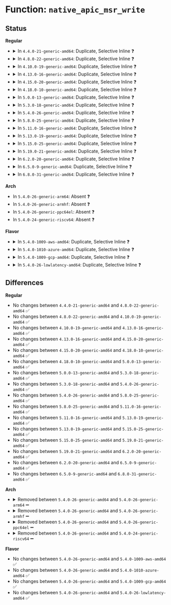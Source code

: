 # Function: <code>native_apic_msr_write</code>

## Status
<b>Regular</b>
<ul>
<li>
<details>
<summary>In <code>4.4.0-21-generic-amd64</code>: Duplicate, Selective Inline ❓</summary>

```c
void native_apic_msr_write(u32 reg, u32 v)
```

```json
{
  "name": "native_apic_msr_write",
  "collision_type": "Static Duplication",
  "inline_type": "Selective",
  "funcs": [
    {
      "addr": 18446744071579211536,
      "name": "native_apic_msr_write",
      "external": false,
      "loc": "arch/x86/include/asm/apic.h:181",
      "file": "arch/x86/kernel/apic/x2apic_phys.c",
      "inline": "declared, inlined",
      "caller_inline": [],
      "caller_func": []
    },
    {
      "addr": 18446744071579213504,
      "name": "native_apic_msr_write",
      "external": false,
      "loc": "arch/x86/include/asm/apic.h:181",
      "file": "arch/x86/kernel/apic/x2apic_cluster.c",
      "inline": "declared, inlined",
      "caller_inline": [],
      "caller_func": []
    }
  ],
  "symbols": [
    {
      "addr": 18446744071579211536,
      "name": "native_apic_msr_write",
      "section": ".text",
      "bind": "STB_LOCAL",
      "size": 47
    },
    {
      "addr": 18446744071579213504,
      "name": "native_apic_msr_write",
      "section": ".text",
      "bind": "STB_LOCAL",
      "size": 47
    }
  ]
}
```
</details>
</li>
<li>
<details>
<summary>In <code>4.8.0-22-generic-amd64</code>: Duplicate, Selective Inline ❓</summary>

```c
void native_apic_msr_write(u32 reg, u32 v)
```

```json
{
  "name": "native_apic_msr_write",
  "collision_type": "Static Duplication",
  "inline_type": "Selective",
  "funcs": [
    {
      "addr": 18446744071579212144,
      "name": "native_apic_msr_write",
      "external": false,
      "loc": "arch/x86/include/asm/apic.h:188",
      "file": "arch/x86/kernel/apic/x2apic_phys.c",
      "inline": "declared, inlined",
      "caller_inline": [],
      "caller_func": []
    },
    {
      "addr": 18446744071579214256,
      "name": "native_apic_msr_write",
      "external": false,
      "loc": "arch/x86/include/asm/apic.h:188",
      "file": "arch/x86/kernel/apic/x2apic_cluster.c",
      "inline": "declared, inlined",
      "caller_inline": [],
      "caller_func": []
    }
  ],
  "symbols": [
    {
      "addr": 18446744071579212144,
      "name": "native_apic_msr_write",
      "section": ".text",
      "bind": "STB_LOCAL",
      "size": 48
    },
    {
      "addr": 18446744071579214256,
      "name": "native_apic_msr_write",
      "section": ".text",
      "bind": "STB_LOCAL",
      "size": 48
    }
  ]
}
```
</details>
</li>
<li>
<details>
<summary>In <code>4.10.0-19-generic-amd64</code>: Duplicate, Selective Inline ❓</summary>

```c
void native_apic_msr_write(u32 reg, u32 v)
```

```json
{
  "name": "native_apic_msr_write",
  "collision_type": "Static Duplication",
  "inline_type": "Selective",
  "funcs": [
    {
      "addr": 18446744071579223840,
      "name": "native_apic_msr_write",
      "external": false,
      "loc": "arch/x86/include/asm/apic.h:187",
      "file": "arch/x86/kernel/apic/x2apic_phys.c",
      "inline": "declared, inlined",
      "caller_inline": [],
      "caller_func": []
    },
    {
      "addr": 18446744071579225856,
      "name": "native_apic_msr_write",
      "external": false,
      "loc": "arch/x86/include/asm/apic.h:187",
      "file": "arch/x86/kernel/apic/x2apic_cluster.c",
      "inline": "declared, inlined",
      "caller_inline": [],
      "caller_func": []
    }
  ],
  "symbols": [
    {
      "addr": 18446744071579223840,
      "name": "native_apic_msr_write",
      "section": ".text",
      "bind": "STB_LOCAL",
      "size": 48
    },
    {
      "addr": 18446744071579225856,
      "name": "native_apic_msr_write",
      "section": ".text",
      "bind": "STB_LOCAL",
      "size": 48
    }
  ]
}
```
</details>
</li>
<li>
<details>
<summary>In <code>4.13.0-16-generic-amd64</code>: Duplicate, Selective Inline ❓</summary>

```c
void native_apic_msr_write(u32 reg, u32 v)
```

```json
{
  "name": "native_apic_msr_write",
  "collision_type": "Static Duplication",
  "inline_type": "Selective",
  "funcs": [
    {
      "addr": 18446744071579221584,
      "name": "native_apic_msr_write",
      "external": false,
      "loc": "arch/x86/include/asm/apic.h:186",
      "file": "arch/x86/kernel/apic/x2apic_phys.c",
      "inline": "declared, inlined",
      "caller_inline": [],
      "caller_func": []
    },
    {
      "addr": 18446744071579222928,
      "name": "native_apic_msr_write",
      "external": false,
      "loc": "arch/x86/include/asm/apic.h:186",
      "file": "arch/x86/kernel/apic/x2apic_cluster.c",
      "inline": "declared, inlined",
      "caller_inline": [],
      "caller_func": []
    }
  ],
  "symbols": [
    {
      "addr": 18446744071579221584,
      "name": "native_apic_msr_write",
      "section": ".text",
      "bind": "STB_LOCAL",
      "size": 49
    },
    {
      "addr": 18446744071579222928,
      "name": "native_apic_msr_write",
      "section": ".text",
      "bind": "STB_LOCAL",
      "size": 49
    }
  ]
}
```
</details>
</li>
<li>
<details>
<summary>In <code>4.15.0-20-generic-amd64</code>: Duplicate, Selective Inline ❓</summary>

```c
void native_apic_msr_write(u32 reg, u32 v)
```

```json
{
  "name": "native_apic_msr_write",
  "collision_type": "Static Duplication",
  "inline_type": "Selective",
  "funcs": [
    {
      "addr": 18446744071579238000,
      "name": "native_apic_msr_write",
      "external": false,
      "loc": "arch/x86/include/asm/apic.h:202",
      "file": "arch/x86/kernel/apic/x2apic_phys.c",
      "inline": "declared, inlined",
      "caller_inline": [],
      "caller_func": []
    },
    {
      "addr": 18446744071579239680,
      "name": "native_apic_msr_write",
      "external": false,
      "loc": "arch/x86/include/asm/apic.h:202",
      "file": "arch/x86/kernel/apic/x2apic_cluster.c",
      "inline": "declared, inlined",
      "caller_inline": [],
      "caller_func": []
    }
  ],
  "symbols": [
    {
      "addr": 18446744071579238000,
      "name": "native_apic_msr_write",
      "section": ".text",
      "bind": "STB_LOCAL",
      "size": 49
    },
    {
      "addr": 18446744071579239680,
      "name": "native_apic_msr_write",
      "section": ".text",
      "bind": "STB_LOCAL",
      "size": 49
    }
  ]
}
```
</details>
</li>
<li>
<details>
<summary>In <code>4.18.0-10-generic-amd64</code>: Duplicate, Selective Inline ❓</summary>

```c
void native_apic_msr_write(u32 reg, u32 v)
```

```json
{
  "name": "native_apic_msr_write",
  "collision_type": "Static Duplication",
  "inline_type": "Selective",
  "funcs": [
    {
      "addr": 18446744071579250528,
      "name": "native_apic_msr_write",
      "external": false,
      "loc": "arch/x86/include/asm/apic.h:203",
      "file": "arch/x86/kernel/apic/x2apic_phys.c",
      "inline": "declared, inlined",
      "caller_inline": [],
      "caller_func": []
    },
    {
      "addr": 18446744071579252208,
      "name": "native_apic_msr_write",
      "external": false,
      "loc": "arch/x86/include/asm/apic.h:203",
      "file": "arch/x86/kernel/apic/x2apic_cluster.c",
      "inline": "declared, inlined",
      "caller_inline": [],
      "caller_func": []
    }
  ],
  "symbols": [
    {
      "addr": 18446744071579250528,
      "name": "native_apic_msr_write",
      "section": ".text",
      "bind": "STB_LOCAL",
      "size": 48
    },
    {
      "addr": 18446744071579252208,
      "name": "native_apic_msr_write",
      "section": ".text",
      "bind": "STB_LOCAL",
      "size": 48
    }
  ]
}
```
</details>
</li>
<li>
<details>
<summary>In <code>5.0.0-13-generic-amd64</code>: Duplicate, Selective Inline ❓</summary>

```c
void native_apic_msr_write(u32 reg, u32 v)
```

```json
{
  "name": "native_apic_msr_write",
  "collision_type": "Static Duplication",
  "inline_type": "Selective",
  "funcs": [
    {
      "addr": 18446744071579274336,
      "name": "native_apic_msr_write",
      "external": false,
      "loc": "arch/x86/include/asm/apic.h:203",
      "file": "arch/x86/kernel/apic/x2apic_phys.c",
      "inline": "declared, inlined",
      "caller_inline": [],
      "caller_func": []
    },
    {
      "addr": 18446744071579276016,
      "name": "native_apic_msr_write",
      "external": false,
      "loc": "arch/x86/include/asm/apic.h:203",
      "file": "arch/x86/kernel/apic/x2apic_cluster.c",
      "inline": "declared, inlined",
      "caller_inline": [],
      "caller_func": []
    }
  ],
  "symbols": [
    {
      "addr": 18446744071579274336,
      "name": "native_apic_msr_write",
      "section": ".text",
      "bind": "STB_LOCAL",
      "size": 48
    },
    {
      "addr": 18446744071579276016,
      "name": "native_apic_msr_write",
      "section": ".text",
      "bind": "STB_LOCAL",
      "size": 48
    }
  ]
}
```
</details>
</li>
<li>
<details>
<summary>In <code>5.3.0-18-generic-amd64</code>: Duplicate, Selective Inline ❓</summary>

```c
void native_apic_msr_write(u32 reg, u32 v)
```

```json
{
  "name": "native_apic_msr_write",
  "collision_type": "Static Duplication",
  "inline_type": "Selective",
  "funcs": [
    {
      "addr": 18446744071579288688,
      "name": "native_apic_msr_write",
      "external": false,
      "loc": "arch/x86/include/asm/apic.h:205",
      "file": "arch/x86/kernel/apic/x2apic_phys.c",
      "inline": "declared, inlined",
      "caller_inline": [],
      "caller_func": []
    },
    {
      "addr": 18446744071579290432,
      "name": "native_apic_msr_write",
      "external": false,
      "loc": "arch/x86/include/asm/apic.h:205",
      "file": "arch/x86/kernel/apic/x2apic_cluster.c",
      "inline": "declared, inlined",
      "caller_inline": [],
      "caller_func": []
    }
  ],
  "symbols": [
    {
      "addr": 18446744071579288688,
      "name": "native_apic_msr_write",
      "section": ".text",
      "bind": "STB_LOCAL",
      "size": 48
    },
    {
      "addr": 18446744071579290432,
      "name": "native_apic_msr_write",
      "section": ".text",
      "bind": "STB_LOCAL",
      "size": 48
    }
  ]
}
```
</details>
</li>
<li>
<details>
<summary>In <code>5.4.0-26-generic-amd64</code>: Duplicate, Selective Inline ❓</summary>

```c
void native_apic_msr_write(u32 reg, u32 v)
```

```json
{
  "name": "native_apic_msr_write",
  "collision_type": "Static Duplication",
  "inline_type": "Selective",
  "funcs": [
    {
      "addr": 18446744071579292960,
      "name": "native_apic_msr_write",
      "external": false,
      "loc": "arch/x86/include/asm/apic.h:210",
      "file": "arch/x86/kernel/apic/x2apic_uv_x.c",
      "inline": "declared, inlined",
      "caller_inline": [],
      "caller_func": []
    },
    {
      "addr": 18446744071579294576,
      "name": "native_apic_msr_write",
      "external": false,
      "loc": "arch/x86/include/asm/apic.h:210",
      "file": "arch/x86/kernel/apic/x2apic_phys.c",
      "inline": "declared, inlined",
      "caller_inline": [],
      "caller_func": []
    },
    {
      "addr": 18446744071579296416,
      "name": "native_apic_msr_write",
      "external": false,
      "loc": "arch/x86/include/asm/apic.h:210",
      "file": "arch/x86/kernel/apic/x2apic_cluster.c",
      "inline": "declared, inlined",
      "caller_inline": [],
      "caller_func": []
    }
  ],
  "symbols": [
    {
      "addr": 18446744071579292960,
      "name": "native_apic_msr_write",
      "section": ".text",
      "bind": "STB_LOCAL",
      "size": 48
    },
    {
      "addr": 18446744071579294576,
      "name": "native_apic_msr_write",
      "section": ".text",
      "bind": "STB_LOCAL",
      "size": 48
    },
    {
      "addr": 18446744071579296416,
      "name": "native_apic_msr_write",
      "section": ".text",
      "bind": "STB_LOCAL",
      "size": 48
    }
  ]
}
```
</details>
</li>
<li>
<details>
<summary>In <code>5.8.0-25-generic-amd64</code>: Duplicate, Selective Inline ❓</summary>

```c
void native_apic_msr_write(u32 reg, u32 v)
```

```json
{
  "name": "native_apic_msr_write",
  "collision_type": "Static Duplication",
  "inline_type": "Selective",
  "funcs": [
    {
      "addr": 18446744071579322000,
      "name": "native_apic_msr_write",
      "external": false,
      "loc": "arch/x86/include/asm/apic.h:210",
      "file": "arch/x86/kernel/apic/x2apic_uv_x.c",
      "inline": "declared, inlined",
      "caller_inline": [],
      "caller_func": []
    },
    {
      "addr": 18446744071579324464,
      "name": "native_apic_msr_write",
      "external": false,
      "loc": "arch/x86/include/asm/apic.h:210",
      "file": "arch/x86/kernel/apic/x2apic_phys.c",
      "inline": "declared, inlined",
      "caller_inline": [],
      "caller_func": []
    },
    {
      "addr": 18446744071579325920,
      "name": "native_apic_msr_write",
      "external": false,
      "loc": "arch/x86/include/asm/apic.h:210",
      "file": "arch/x86/kernel/apic/x2apic_cluster.c",
      "inline": "declared, inlined",
      "caller_inline": [],
      "caller_func": []
    }
  ],
  "symbols": [
    {
      "addr": 18446744071579322000,
      "name": "native_apic_msr_write",
      "section": ".text",
      "bind": "STB_LOCAL",
      "size": 48
    },
    {
      "addr": 18446744071579324464,
      "name": "native_apic_msr_write",
      "section": ".text",
      "bind": "STB_LOCAL",
      "size": 48
    },
    {
      "addr": 18446744071579325920,
      "name": "native_apic_msr_write",
      "section": ".text",
      "bind": "STB_LOCAL",
      "size": 48
    }
  ]
}
```
</details>
</li>
<li>
<details>
<summary>In <code>5.11.0-16-generic-amd64</code>: Duplicate, Selective Inline ❓</summary>

```c
void native_apic_msr_write(u32 reg, u32 v)
```

```json
{
  "name": "native_apic_msr_write",
  "collision_type": "Static Duplication",
  "inline_type": "Selective",
  "funcs": [
    {
      "addr": 18446744071579324688,
      "name": "native_apic_msr_write",
      "external": false,
      "loc": "arch/x86/include/asm/apic.h:200",
      "file": "arch/x86/kernel/apic/x2apic_uv_x.c",
      "inline": "declared, inlined",
      "caller_inline": [],
      "caller_func": []
    },
    {
      "addr": 18446744071579326048,
      "name": "native_apic_msr_write",
      "external": false,
      "loc": "arch/x86/include/asm/apic.h:200",
      "file": "arch/x86/kernel/apic/x2apic_phys.c",
      "inline": "declared, inlined",
      "caller_inline": [],
      "caller_func": []
    },
    {
      "addr": 18446744071579327520,
      "name": "native_apic_msr_write",
      "external": false,
      "loc": "arch/x86/include/asm/apic.h:200",
      "file": "arch/x86/kernel/apic/x2apic_cluster.c",
      "inline": "declared, inlined",
      "caller_inline": [],
      "caller_func": []
    }
  ],
  "symbols": [
    {
      "addr": 18446744071579324688,
      "name": "native_apic_msr_write",
      "section": ".text",
      "bind": "STB_LOCAL",
      "size": 48
    },
    {
      "addr": 18446744071579326048,
      "name": "native_apic_msr_write",
      "section": ".text",
      "bind": "STB_LOCAL",
      "size": 48
    },
    {
      "addr": 18446744071579327520,
      "name": "native_apic_msr_write",
      "section": ".text",
      "bind": "STB_LOCAL",
      "size": 48
    }
  ]
}
```
</details>
</li>
<li>
<details>
<summary>In <code>5.13.0-19-generic-amd64</code>: Duplicate, Selective Inline ❓</summary>

```c
void native_apic_msr_write(u32 reg, u32 v)
```

```json
{
  "name": "native_apic_msr_write",
  "collision_type": "Static Duplication",
  "inline_type": "Selective",
  "funcs": [
    {
      "addr": 18446744071579327408,
      "name": "native_apic_msr_write",
      "external": false,
      "loc": "arch/x86/include/asm/apic.h:201",
      "file": "arch/x86/kernel/apic/x2apic_uv_x.c",
      "inline": "declared, inlined",
      "caller_inline": [],
      "caller_func": []
    },
    {
      "addr": 18446744071579328768,
      "name": "native_apic_msr_write",
      "external": false,
      "loc": "arch/x86/include/asm/apic.h:201",
      "file": "arch/x86/kernel/apic/x2apic_phys.c",
      "inline": "declared, inlined",
      "caller_inline": [],
      "caller_func": []
    },
    {
      "addr": 18446744071579330256,
      "name": "native_apic_msr_write",
      "external": false,
      "loc": "arch/x86/include/asm/apic.h:201",
      "file": "arch/x86/kernel/apic/x2apic_cluster.c",
      "inline": "declared, inlined",
      "caller_inline": [],
      "caller_func": []
    }
  ],
  "symbols": [
    {
      "addr": 18446744071579327408,
      "name": "native_apic_msr_write",
      "section": ".text",
      "bind": "STB_LOCAL",
      "size": 48
    },
    {
      "addr": 18446744071579328768,
      "name": "native_apic_msr_write",
      "section": ".text",
      "bind": "STB_LOCAL",
      "size": 48
    },
    {
      "addr": 18446744071579330256,
      "name": "native_apic_msr_write",
      "section": ".text",
      "bind": "STB_LOCAL",
      "size": 48
    }
  ]
}
```
</details>
</li>
<li>
<details>
<summary>In <code>5.15.0-25-generic-amd64</code>: Duplicate, Selective Inline ❓</summary>

```c
void native_apic_msr_write(u32 reg, u32 v)
```

```json
{
  "name": "native_apic_msr_write",
  "collision_type": "Static Duplication",
  "inline_type": "Selective",
  "funcs": [
    {
      "addr": 18446744071579382064,
      "name": "native_apic_msr_write",
      "external": false,
      "loc": "arch/x86/include/asm/apic.h:201",
      "file": "arch/x86/kernel/apic/x2apic_uv_x.c",
      "inline": "declared, inlined",
      "caller_inline": [],
      "caller_func": []
    },
    {
      "addr": 18446744071579383552,
      "name": "native_apic_msr_write",
      "external": false,
      "loc": "arch/x86/include/asm/apic.h:201",
      "file": "arch/x86/kernel/apic/x2apic_phys.c",
      "inline": "declared, inlined",
      "caller_inline": [],
      "caller_func": []
    },
    {
      "addr": 18446744071579385296,
      "name": "native_apic_msr_write",
      "external": false,
      "loc": "arch/x86/include/asm/apic.h:201",
      "file": "arch/x86/kernel/apic/x2apic_cluster.c",
      "inline": "declared, inlined",
      "caller_inline": [],
      "caller_func": []
    }
  ],
  "symbols": [
    {
      "addr": 18446744071579382064,
      "name": "native_apic_msr_write",
      "section": ".text",
      "bind": "STB_LOCAL",
      "size": 48
    },
    {
      "addr": 18446744071579383552,
      "name": "native_apic_msr_write",
      "section": ".text",
      "bind": "STB_LOCAL",
      "size": 48
    },
    {
      "addr": 18446744071579385296,
      "name": "native_apic_msr_write",
      "section": ".text",
      "bind": "STB_LOCAL",
      "size": 48
    }
  ]
}
```
</details>
</li>
<li>
<details>
<summary>In <code>5.19.0-21-generic-amd64</code>: Duplicate, Selective Inline ❓</summary>

```c
void native_apic_msr_write(u32 reg, u32 v)
```

```json
{
  "name": "native_apic_msr_write",
  "collision_type": "Static Duplication",
  "inline_type": "Selective",
  "funcs": [
    {
      "addr": 18446744071579447136,
      "name": "native_apic_msr_write",
      "external": false,
      "loc": "arch/x86/include/asm/apic.h:201",
      "file": "arch/x86/kernel/apic/x2apic_uv_x.c",
      "inline": "declared, inlined",
      "caller_inline": [],
      "caller_func": []
    },
    {
      "addr": 18446744071579448896,
      "name": "native_apic_msr_write",
      "external": false,
      "loc": "arch/x86/include/asm/apic.h:201",
      "file": "arch/x86/kernel/apic/x2apic_phys.c",
      "inline": "declared, inlined",
      "caller_inline": [],
      "caller_func": []
    },
    {
      "addr": 18446744071579450912,
      "name": "native_apic_msr_write",
      "external": false,
      "loc": "arch/x86/include/asm/apic.h:201",
      "file": "arch/x86/kernel/apic/x2apic_cluster.c",
      "inline": "declared, inlined",
      "caller_inline": [],
      "caller_func": []
    }
  ],
  "symbols": [
    {
      "addr": 18446744071579447136,
      "name": "native_apic_msr_write",
      "section": ".text",
      "bind": "STB_LOCAL",
      "size": 99
    },
    {
      "addr": 18446744071579448896,
      "name": "native_apic_msr_write",
      "section": ".text",
      "bind": "STB_LOCAL",
      "size": 99
    },
    {
      "addr": 18446744071579450912,
      "name": "native_apic_msr_write",
      "section": ".text",
      "bind": "STB_LOCAL",
      "size": 99
    }
  ]
}
```
</details>
</li>
<li>
<details>
<summary>In <code>6.2.0-20-generic-amd64</code>: Duplicate, Selective Inline ❓</summary>

```c
void native_apic_msr_write(u32 reg, u32 v)
```

```json
{
  "name": "native_apic_msr_write",
  "collision_type": "Static Duplication",
  "inline_type": "Selective",
  "funcs": [
    {
      "addr": 18446744071579533872,
      "name": "native_apic_msr_write",
      "external": false,
      "loc": "arch/x86/include/asm/apic.h:199",
      "file": "arch/x86/kernel/apic/x2apic_uv_x.c",
      "inline": "declared, inlined",
      "caller_inline": [],
      "caller_func": []
    },
    {
      "addr": 18446744071579536464,
      "name": "native_apic_msr_write",
      "external": false,
      "loc": "arch/x86/include/asm/apic.h:199",
      "file": "arch/x86/kernel/apic/x2apic_phys.c",
      "inline": "declared, inlined",
      "caller_inline": [],
      "caller_func": []
    },
    {
      "addr": 18446744071579538624,
      "name": "native_apic_msr_write",
      "external": false,
      "loc": "arch/x86/include/asm/apic.h:199",
      "file": "arch/x86/kernel/apic/x2apic_cluster.c",
      "inline": "declared, inlined",
      "caller_inline": [],
      "caller_func": []
    }
  ],
  "symbols": [
    {
      "addr": 18446744071579533872,
      "name": "native_apic_msr_write",
      "section": ".text",
      "bind": "STB_LOCAL",
      "size": 99
    },
    {
      "addr": 18446744071579536464,
      "name": "native_apic_msr_write",
      "section": ".text",
      "bind": "STB_LOCAL",
      "size": 99
    },
    {
      "addr": 18446744071579538624,
      "name": "native_apic_msr_write",
      "section": ".text",
      "bind": "STB_LOCAL",
      "size": 99
    }
  ]
}
```
</details>
</li>
<li>
<details>
<summary>In <code>6.5.0-9-generic-amd64</code>: Duplicate, Selective Inline ❓</summary>

```c
void native_apic_msr_write(u32 reg, u32 v)
```

```json
{
  "name": "native_apic_msr_write",
  "collision_type": "Static Duplication",
  "inline_type": "Selective",
  "funcs": [
    {
      "addr": 18446744071579546784,
      "name": "native_apic_msr_write",
      "external": false,
      "loc": "arch/x86/include/asm/apic.h:201",
      "file": "arch/x86/kernel/apic/x2apic_uv_x.c",
      "inline": "declared, inlined",
      "caller_inline": [],
      "caller_func": []
    },
    {
      "addr": 18446744071579549312,
      "name": "native_apic_msr_write",
      "external": false,
      "loc": "arch/x86/include/asm/apic.h:201",
      "file": "arch/x86/kernel/apic/x2apic_phys.c",
      "inline": "declared, inlined",
      "caller_inline": [],
      "caller_func": []
    },
    {
      "addr": 18446744071579551520,
      "name": "native_apic_msr_write",
      "external": false,
      "loc": "arch/x86/include/asm/apic.h:201",
      "file": "arch/x86/kernel/apic/x2apic_cluster.c",
      "inline": "declared, inlined",
      "caller_inline": [],
      "caller_func": []
    }
  ],
  "symbols": [
    {
      "addr": 18446744071579546784,
      "name": "native_apic_msr_write",
      "section": ".text",
      "bind": "STB_LOCAL",
      "size": 99
    },
    {
      "addr": 18446744071579549312,
      "name": "native_apic_msr_write",
      "section": ".text",
      "bind": "STB_LOCAL",
      "size": 99
    },
    {
      "addr": 18446744071579551520,
      "name": "native_apic_msr_write",
      "section": ".text",
      "bind": "STB_LOCAL",
      "size": 99
    }
  ]
}
```
</details>
</li>
<li>
<details>
<summary>In <code>6.8.0-31-generic-amd64</code>: Duplicate, Selective Inline ❓</summary>

```c
void native_apic_msr_write(u32 reg, u32 v)
```

```json
{
  "name": "native_apic_msr_write",
  "collision_type": "Static Duplication",
  "inline_type": "Selective",
  "funcs": [
    {
      "addr": 18446744071579575056,
      "name": "native_apic_msr_write",
      "external": false,
      "loc": "arch/x86/include/asm/apic.h:189",
      "file": "arch/x86/kernel/apic/x2apic_uv_x.c",
      "inline": "declared, inlined",
      "caller_inline": [],
      "caller_func": []
    },
    {
      "addr": 18446744071579577312,
      "name": "native_apic_msr_write",
      "external": false,
      "loc": "arch/x86/include/asm/apic.h:189",
      "file": "arch/x86/kernel/apic/x2apic_phys.c",
      "inline": "declared, inlined",
      "caller_inline": [],
      "caller_func": []
    },
    {
      "addr": 18446744071579579296,
      "name": "native_apic_msr_write",
      "external": false,
      "loc": "arch/x86/include/asm/apic.h:189",
      "file": "arch/x86/kernel/apic/x2apic_cluster.c",
      "inline": "declared, inlined",
      "caller_inline": [],
      "caller_func": []
    }
  ],
  "symbols": [
    {
      "addr": 18446744071579575056,
      "name": "native_apic_msr_write",
      "section": ".text",
      "bind": "STB_LOCAL",
      "size": 99
    },
    {
      "addr": 18446744071579577312,
      "name": "native_apic_msr_write",
      "section": ".text",
      "bind": "STB_LOCAL",
      "size": 99
    },
    {
      "addr": 18446744071579579296,
      "name": "native_apic_msr_write",
      "section": ".text",
      "bind": "STB_LOCAL",
      "size": 99
    }
  ]
}
```
</details>
</li>
</ul>
<b>Arch</b>
<ul>
<li>
In <code>5.4.0-26-generic-arm64</code>: Absent ❓
</li>
<li>
In <code>5.4.0-26-generic-armhf</code>: Absent ❓
</li>
<li>
In <code>5.4.0-26-generic-ppc64el</code>: Absent ❓
</li>
<li>
In <code>5.4.0-24-generic-riscv64</code>: Absent ❓
</li>
</ul>
<b>Flavor</b>
<ul>
<li>
<details>
<summary>In <code>5.4.0-1009-aws-amd64</code>: Duplicate, Selective Inline ❓</summary>

```c
void native_apic_msr_write(u32 reg, u32 v)
```

```json
{
  "name": "native_apic_msr_write",
  "collision_type": "Static Duplication",
  "inline_type": "Selective",
  "funcs": [
    {
      "addr": 18446744071579290384,
      "name": "native_apic_msr_write",
      "external": false,
      "loc": "arch/x86/include/asm/apic.h:210",
      "file": "arch/x86/kernel/apic/x2apic_phys.c",
      "inline": "declared, inlined",
      "caller_inline": [],
      "caller_func": []
    },
    {
      "addr": 18446744071579292224,
      "name": "native_apic_msr_write",
      "external": false,
      "loc": "arch/x86/include/asm/apic.h:210",
      "file": "arch/x86/kernel/apic/x2apic_cluster.c",
      "inline": "declared, inlined",
      "caller_inline": [],
      "caller_func": []
    }
  ],
  "symbols": [
    {
      "addr": 18446744071579290384,
      "name": "native_apic_msr_write",
      "section": ".text",
      "bind": "STB_LOCAL",
      "size": 48
    },
    {
      "addr": 18446744071579292224,
      "name": "native_apic_msr_write",
      "section": ".text",
      "bind": "STB_LOCAL",
      "size": 48
    }
  ]
}
```
</details>
</li>
<li>
<details>
<summary>In <code>5.4.0-1010-azure-amd64</code>: Duplicate, Selective Inline ❓</summary>

```c
void native_apic_msr_write(u32 reg, u32 v)
```

```json
{
  "name": "native_apic_msr_write",
  "collision_type": "Static Duplication",
  "inline_type": "Selective",
  "funcs": [
    {
      "addr": 18446744071579225712,
      "name": "native_apic_msr_write",
      "external": false,
      "loc": "arch/x86/include/asm/apic.h:210",
      "file": "arch/x86/kernel/apic/x2apic_phys.c",
      "inline": "declared, inlined",
      "caller_inline": [],
      "caller_func": []
    },
    {
      "addr": 18446744071579227760,
      "name": "native_apic_msr_write",
      "external": false,
      "loc": "arch/x86/include/asm/apic.h:210",
      "file": "arch/x86/kernel/apic/x2apic_cluster.c",
      "inline": "declared, inlined",
      "caller_inline": [],
      "caller_func": []
    }
  ],
  "symbols": [
    {
      "addr": 18446744071579225712,
      "name": "native_apic_msr_write",
      "section": ".text",
      "bind": "STB_LOCAL",
      "size": 60
    },
    {
      "addr": 18446744071579227760,
      "name": "native_apic_msr_write",
      "section": ".text",
      "bind": "STB_LOCAL",
      "size": 60
    }
  ]
}
```
</details>
</li>
<li>
<details>
<summary>In <code>5.4.0-1009-gcp-amd64</code>: Duplicate, Selective Inline ❓</summary>

```c
void native_apic_msr_write(u32 reg, u32 v)
```

```json
{
  "name": "native_apic_msr_write",
  "collision_type": "Static Duplication",
  "inline_type": "Selective",
  "funcs": [
    {
      "addr": 18446744071579291584,
      "name": "native_apic_msr_write",
      "external": false,
      "loc": "arch/x86/include/asm/apic.h:210",
      "file": "arch/x86/kernel/apic/x2apic_phys.c",
      "inline": "declared, inlined",
      "caller_inline": [],
      "caller_func": []
    },
    {
      "addr": 18446744071579293424,
      "name": "native_apic_msr_write",
      "external": false,
      "loc": "arch/x86/include/asm/apic.h:210",
      "file": "arch/x86/kernel/apic/x2apic_cluster.c",
      "inline": "declared, inlined",
      "caller_inline": [],
      "caller_func": []
    }
  ],
  "symbols": [
    {
      "addr": 18446744071579291584,
      "name": "native_apic_msr_write",
      "section": ".text",
      "bind": "STB_LOCAL",
      "size": 48
    },
    {
      "addr": 18446744071579293424,
      "name": "native_apic_msr_write",
      "section": ".text",
      "bind": "STB_LOCAL",
      "size": 48
    }
  ]
}
```
</details>
</li>
<li>
<details>
<summary>In <code>5.4.0-26-lowlatency-amd64</code>: Duplicate, Selective Inline ❓</summary>

```c
void native_apic_msr_write(u32 reg, u32 v)
```

```json
{
  "name": "native_apic_msr_write",
  "collision_type": "Static Duplication",
  "inline_type": "Selective",
  "funcs": [
    {
      "addr": 18446744071579298800,
      "name": "native_apic_msr_write",
      "external": false,
      "loc": "arch/x86/include/asm/apic.h:210",
      "file": "arch/x86/kernel/apic/x2apic_uv_x.c",
      "inline": "declared, inlined",
      "caller_inline": [],
      "caller_func": []
    },
    {
      "addr": 18446744071579300416,
      "name": "native_apic_msr_write",
      "external": false,
      "loc": "arch/x86/include/asm/apic.h:210",
      "file": "arch/x86/kernel/apic/x2apic_phys.c",
      "inline": "declared, inlined",
      "caller_inline": [],
      "caller_func": []
    },
    {
      "addr": 18446744071579302256,
      "name": "native_apic_msr_write",
      "external": false,
      "loc": "arch/x86/include/asm/apic.h:210",
      "file": "arch/x86/kernel/apic/x2apic_cluster.c",
      "inline": "declared, inlined",
      "caller_inline": [],
      "caller_func": []
    }
  ],
  "symbols": [
    {
      "addr": 18446744071579298800,
      "name": "native_apic_msr_write",
      "section": ".text",
      "bind": "STB_LOCAL",
      "size": 48
    },
    {
      "addr": 18446744071579300416,
      "name": "native_apic_msr_write",
      "section": ".text",
      "bind": "STB_LOCAL",
      "size": 48
    },
    {
      "addr": 18446744071579302256,
      "name": "native_apic_msr_write",
      "section": ".text",
      "bind": "STB_LOCAL",
      "size": 48
    }
  ]
}
```
</details>
</li>
</ul>

## Differences
<b>Regular</b>
<ul>
<li>
No changes between <code>4.4.0-21-generic-amd64</code> and <code>4.8.0-22-generic-amd64</code> ✅
</li>
<li>
No changes between <code>4.8.0-22-generic-amd64</code> and <code>4.10.0-19-generic-amd64</code> ✅
</li>
<li>
No changes between <code>4.10.0-19-generic-amd64</code> and <code>4.13.0-16-generic-amd64</code> ✅
</li>
<li>
No changes between <code>4.13.0-16-generic-amd64</code> and <code>4.15.0-20-generic-amd64</code> ✅
</li>
<li>
No changes between <code>4.15.0-20-generic-amd64</code> and <code>4.18.0-10-generic-amd64</code> ✅
</li>
<li>
No changes between <code>4.18.0-10-generic-amd64</code> and <code>5.0.0-13-generic-amd64</code> ✅
</li>
<li>
No changes between <code>5.0.0-13-generic-amd64</code> and <code>5.3.0-18-generic-amd64</code> ✅
</li>
<li>
No changes between <code>5.3.0-18-generic-amd64</code> and <code>5.4.0-26-generic-amd64</code> ✅
</li>
<li>
No changes between <code>5.4.0-26-generic-amd64</code> and <code>5.8.0-25-generic-amd64</code> ✅
</li>
<li>
No changes between <code>5.8.0-25-generic-amd64</code> and <code>5.11.0-16-generic-amd64</code> ✅
</li>
<li>
No changes between <code>5.11.0-16-generic-amd64</code> and <code>5.13.0-19-generic-amd64</code> ✅
</li>
<li>
No changes between <code>5.13.0-19-generic-amd64</code> and <code>5.15.0-25-generic-amd64</code> ✅
</li>
<li>
No changes between <code>5.15.0-25-generic-amd64</code> and <code>5.19.0-21-generic-amd64</code> ✅
</li>
<li>
No changes between <code>5.19.0-21-generic-amd64</code> and <code>6.2.0-20-generic-amd64</code> ✅
</li>
<li>
No changes between <code>6.2.0-20-generic-amd64</code> and <code>6.5.0-9-generic-amd64</code> ✅
</li>
<li>
No changes between <code>6.5.0-9-generic-amd64</code> and <code>6.8.0-31-generic-amd64</code> ✅
</li>
</ul>
<b>Arch</b>
<ul>
<li>
<details>
<summary>Removed between <code>5.4.0-26-generic-amd64</code> and <code>5.4.0-26-generic-arm64</code> ➖</summary>

```c
void native_apic_msr_write(u32 reg, u32 v)
```
</details>
</li>
<li>
<details>
<summary>Removed between <code>5.4.0-26-generic-amd64</code> and <code>5.4.0-26-generic-armhf</code> ➖</summary>

```c
void native_apic_msr_write(u32 reg, u32 v)
```
</details>
</li>
<li>
<details>
<summary>Removed between <code>5.4.0-26-generic-amd64</code> and <code>5.4.0-26-generic-ppc64el</code> ➖</summary>

```c
void native_apic_msr_write(u32 reg, u32 v)
```
</details>
</li>
<li>
<details>
<summary>Removed between <code>5.4.0-26-generic-amd64</code> and <code>5.4.0-24-generic-riscv64</code> ➖</summary>

```c
void native_apic_msr_write(u32 reg, u32 v)
```
</details>
</li>
</ul>
<b>Flavor</b>
<ul>
<li>
No changes between <code>5.4.0-26-generic-amd64</code> and <code>5.4.0-1009-aws-amd64</code> ✅
</li>
<li>
No changes between <code>5.4.0-26-generic-amd64</code> and <code>5.4.0-1010-azure-amd64</code> ✅
</li>
<li>
No changes between <code>5.4.0-26-generic-amd64</code> and <code>5.4.0-1009-gcp-amd64</code> ✅
</li>
<li>
No changes between <code>5.4.0-26-generic-amd64</code> and <code>5.4.0-26-lowlatency-amd64</code> ✅
</li>
</ul>
